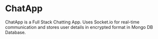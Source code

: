 
# ChatApp

ChatApp is a Full Stack Chatting App.
Uses Socket.io for real-time communication and stores user details in encrypted format in Mongo DB Database.


